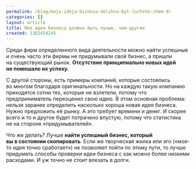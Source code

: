 ```yaml
---
permalink: /blog/moja-ideja-biznesa-dolzhna-byt-luchshe-chem-dr
categories: []
layout: article
title: Моя идея бизнеса должна быть лучше, чем другие
created: 1382454245
---
```

Среди фирм определенного вида деятельности можно найти успешные и очень часто эти фирмы не придумывали свой бизнес, а пришли на существующий рынок. **Отсутствие принципиально новых идей не помешало их успеху.** 

С другой стороны, есть примеры компаний, которые состоялись во многом благодаря оригинальности. Но на каждую такую компанию приходятся сотни тех, которые не взлетели, потому что предприниматель переоценил свою идею. В этом основная проблема: нельзя заранее определить насколько хороша новая идея бизнеса. Нужно предложить её рынку. А это требует времени и денег. И скорее всего и то и другое будет потрачено впустую, потому что статистика не на стороне «придумывателей».

Что же делать? Лучше **найти успешный бизнес, который вы в состоянии скопировать**. Если же творческая жилка или эго («моя-то идея точно сработает») не позволяет пойти по этому пути, то лучше придумать способы проверки идеи бизнеса с как можно более низкими расходами. И уж точно не стоит влезать в долги.
